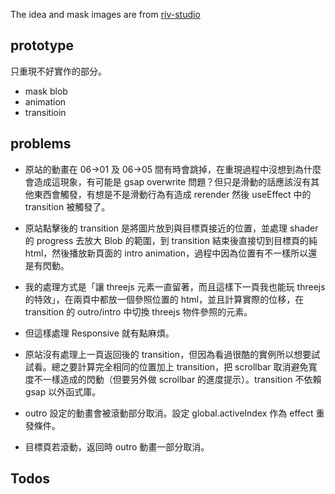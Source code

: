 The idea and mask images are from [riv-studio](https://www.riv-studio.com/projects)

## prototype

只重現不好實作的部分。

- mask blob
- animation
- transitioin

## problems

- 原站的動畫在 06->01 及 06->05 間有時會跳掉，在重現過程中沒想到為什麼會造成這現象，有可能是 gsap overwrite 問題？但只是滑動的話應該沒有其他東西會觸發，有想是不是滑動行為有造成 rerender 然後 useEffect 中的 transition 被觸發了。

- 原站點擊後的 transition 是將圖片放到與目標頁接近的位置，並處理 shader 的 progress 去放大 Blob 的範圍，到 transition 結束後直接切到目標頁的純 html，然後播放新頁面的 intro animation，過程中因為位置有不一樣所以還是有閃動。

- 我的處理方式是「讓 threejs 元素一直留著，而且這樣下一頁我也能玩 threejs 的特效」，在兩頁中都放一個參照位置的 html，並且計算實際的位移，在 transition 的 outro/intro 中切換 threejs 物件參照的元素。

- 但這樣處理 Responsive 就有點麻煩。

- 原站沒有處理上一頁返回後的 transition，但因為看過很酷的實例所以想要試試看。總之要計算完全相同的位置加上 transition，把 scrollbar 取消避免寬度不一樣造成的閃動（但要另外做 scrollbar 的進度提示）。transition 不依賴 gsap 以外函式庫。

- outro 設定的動畫會被滾動部分取消。設定 global.activeIndex 作為 effect 重發條件。

- 目標頁若滾動，返回時 outro 動畫一部分取消。

## Todos

